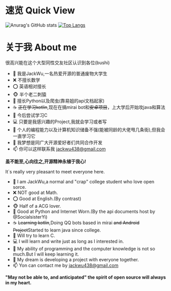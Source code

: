 # 速览 Quick View
![Anurag's GitHub stats](https://github-readme-stats.vercel.app/api?username=JackWu945&show_icons=true)
[![Top Langs](https://github-readme-stats.vercel.app/api/top-langs/?username=JackWu945&layout=compact)](https://github.com/anuraghazra/github-readme-stats)
# 关于我 About me
很高兴能在这个大型同性交友社区认识到各位(bushi)
- 👋 我是JackWu,一名热爱开源的普通废物大学生
- ❌ 不擅长数学
- ⭕ 英语相对擅长
- 🐵 半个老二刺猿
- 🐍 擅长Python以及爬虫(靠易姐的api文档起家)
- ☕️ ~~正在学习kotlin~~,现在在搞mirai bot和~~安卓项目~~，上大学后开始攻java和算法
- 🤔 今后尝试学习C
- 💻 只要是我感兴趣的Project,我就会学习或者写
- 🌱 个人的编程能力以及计算机知识储备不强(能被同龄的大佬甩几条街),但我会一直学习它
- 💞️ 我梦想是同广大开源爱好者们共同合作开发
- 📫 你可以这样联系我 jackwu438@gmail.com

**虽不能至,心向往之,开源精神永植于我心!**

It`s really very pleasant to meet everyone here.
- 👋 I am JackWu,a normal and "crap" college student who love open sorce.
- ❌ NOT good at Math.
- ⭕ Good at English.(By contrast)
- 🐵 Half of a ACG lover.
- 🐍 Good at Python and Internet Worn.(By the api documents host by @SocialsisterYi)
- ☕️ ~~Learning kotlin~~,Doing QQ bots based in mirai ~~and Android Project~~Started to learn java since college.
- 🤔 Will try to learn C.
- 💻 I will learn and write just as long as I interested in.
- 🌱 My ability of programming and the computer knowledge is not so much.But I will keep learning it.
- 💞️ My dream is developing a project with everyone together.
- 📫 Yon can contact me by jackwu438@gmail.com

**"May not be able to, and anticipated" the spirit of open source will always in my heart.**
